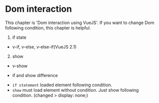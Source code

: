 # Dom interaction

This chapter is 'Dom interaction using VueJS'.
If you want to change Dom following condition, this chapter is helpful.

1. if state
- v-if, v-else, v-else-if(VueJS 2.1) 

2. show
- v-show

* if and show difference
- `if statement` loaded element following condition.
- `show` must load element without condition. Just show following condition.
(changed > display: none;)